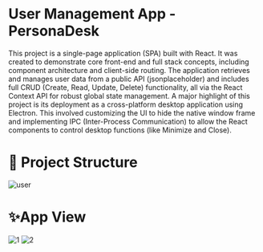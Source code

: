 # User Management App - PersonaDesk

This project is a single-page application (SPA) built with React. It was created to demonstrate core front-end and full stack concepts, including component architecture and client-side routing.
The application retrieves and manages user data from a public API (jsonplaceholder) and includes full CRUD (Create, Read, Update, Delete) functionality, all via the React Context API for robust global state management.
A major highlight of this project is its deployment as a cross-platform desktop application using Electron. This involved customizing the UI to hide the native window frame and implementing IPC (Inter-Process Communication) to allow the React components to control desktop functions (like Minimize and Close).

# 📁 Project Structure

![user](https://github.com/user-attachments/assets/2f420c2f-9d20-49e7-bbd6-157163767fa3)


# ✨App View

![1](https://github.com/user-attachments/assets/fcda201a-2a21-4340-a711-b9fa45bfc4f1)
![2](https://github.com/user-attachments/assets/780b687a-62b9-4602-a472-2926b42aad0d)
